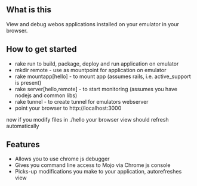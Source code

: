 ## What is this
View and debug webos applications installed on your emulator in your browser.

## How to get started
* rake run to build, package, deploy and run application on emulator
* mkdir remote - use as mountpoint for application on emulator
* rake mountapp[hello]  - to mount app (assumes rails, i.e. active_support is present)
* rake server[hello,remote]  - to start monitoring  (assumes you have nodejs and common libs)
* rake tunnel - to create tunnel for emulators webserver
* point your browser to http://localhost:3000

now if you modify files in ./hello your browser view should refresh automatically

## Features
* Allows you to use chrome js debugger 
* Gives you command line access to Mojo via Chrome js console
* Picks-up modifications you make to your application, autorefreshes view





